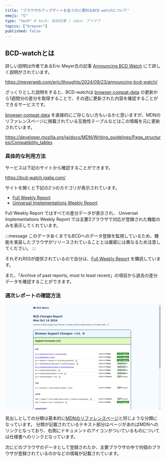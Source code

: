 ```yaml
---
title: "ブラウザのアップデートを追うのに便利なBCD-watchについて"
emoji: "🔃"
type: "tech" # tech: 技術記事 / idea: アイデア
topics: ["browser"]
published: false
---
```


## BCD-watchとは

詳しい説明は作者であるEric Meyer氏の記事 [Announcing BCD Watch](https://meyerweb.com/eric/thoughts/2024/09/23/announcing-bcd-watch/) にて詳しく説明がされています。

https://meyerweb.com/eric/thoughts/2024/09/23/announcing-bcd-watch/

ざっくりとした説明をすると、BCD-watchは [browser-compat-data](https://github.com/mdn/browser-compat-data) の更新から1週間分の差分を取得することで、その週に更新された内容を確認することができるサービスです。

[browser-compat-data](https://github.com/mdn/browser-compat-data) を直接的にご存じない方もいるかと思いますが、MDNのリファレンスページに掲載されている互換性テーブルなどはこの情報を元に更新されています。

https://developer.mozilla.org/ja/docs/MDN/Writing_guidelines/Page_structures/Compatibility_tables

### 具体的な利用方法

サービスは下記のサイトから確認することができます。

https://bcd-watch.igalia.com/

サイトを開くと下記の2つのカテゴリが表示されています。

- [Full Weekly Report](https://bcd-watch.igalia.com/weekly/)
- [Universal Implementations Weekly Report](https://bcd-watch.igalia.com/weekly-completed/)

Full Weekly Report ではすべての差分データが表示され、 Universal Implementations Weekly Report では主要3ブラウザで対応が登録された機能のみを表示してくれています。

:::message
このデータあくまでもBCDへのデータ登録を監視しているため、機能を実装したブラウザがリリースされていることとは厳密には異なるため注意してください。
:::

それぞれRSSが提供されているので自分は、[Full Weekly Report](https://bcd-watch.igalia.com/weekly/) を購読しています。

また、「Archive of past reports, most to least recent」の項目から過去の差分データを確認することができます。

### 週次レポートの確認方法

![BCD-watchの週次レポート2024年10月14日分のスクリーンショット](/images/articles/browser-compat-data-watch/bcd-watch_weekly.png)

見出しとしての分類は基本的に[MDNのリファレンスページ](https://developer.mozilla.org/ja/docs/Web)と同じような分類になっています。
分類が記載されているテキスト部分はページがあればMDNへのリンクとなっており、右側にドキュメントのアイコンがついているものについては仕様書へのリンクとなっています。

次にどのブラウザのデータとして登録されたか、主要ブラウザの中で何個のブラウザが登録されているのかなどの情報が記載されています。
